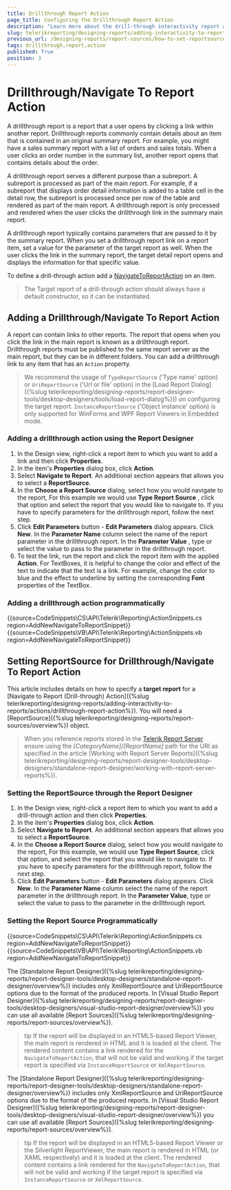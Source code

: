```yaml
---
title: Drillthrough Report Action
page_title: Configuring the Drillthrough Report Action 
description: "Learn more about the drill-through interactivity report action when working with Telerik Reporting."
slug: telerikreporting/designing-reports/adding-interactivity-to-reports/actions/drillthrough-report-action
previous_url: /designing-reports/report-sources/how-to-set-reportsource-for-navigatetoreport-action, /designing-reports/adding-interactivity-to-reports/actions/how-to/how-to-add-a-drillthrough-navigate-to-report-action, /designing-reports-interactivity-drill-through-report-links
tags: drillthrough,report,action
published: True
position: 3
---
```


# Drillthrough/Navigate To Report Action

A drillthrough report is a report that a user opens by clicking a link within another report. Drillthrough reports commonly contain details about an item that is contained in an original summary report. For example, you might have a sales summary report with a list of orders and sales totals. When a user clicks an order number in the summary list, another report opens that contains details about the order.

A drillthrough report serves a different purpose than a subreport. A subreport is processed as part of the main report. For example, if a subreport that displays order detail information is added to a table cell in the detail row, the subreport is processed once per row of the table and rendered as part of the main report. A drillthrough report is only processed and rendered when the user clicks the drillthrough link in the summary main report.

A drillthrough report typically contains parameters that are passed to it by the summary report. When you set a drillthrough report link on a report item, set a value for the parameter of the target report as well. When the user clicks the link in the summary report, the target detail report opens and displays the information for that specific value.

To define a drill-through action add a [NavigateToReportAction](/api/Telerik.Reporting.NavigateToReportAction) on an item.

> The Target report of a drill-through action should always have a default constructor, so it can be instantiated.

## Adding a Drillthrough/Navigate To Report Action

A report can contain links to other reports. The report that opens when you click the link in the main report is known as a drillthrough report. Drillthrough reports must be published to the same report server as the main report, but they can be in different folders. You can add a drillthrough link to any item that has an `Action` property.

> We recommend the usage of `TypeReportSource` ('Type name' option) or `UriReportSource` ('Url or file' option) in the [Load Report Dialog]({%slug telerikreporting/designing-reports/report-designer-tools/desktop-designers/tools/load-report-dialog%})) on configuring the target report. `InstanceReportSource` ('Object instance' option) is only supported for WinForms and WPF Report Viewers in Embedded mode.

### Adding a drillthrough action using the Report Designer

1. In the Design view, right-click a report item to which you want to add a link and then click __Properties__.
1. In the item's __Properties__ dialog box, click __Action__.
1. Select __Navigate to Report__. An additional section appears that allows you to select a __ReportSource__.
1. In the __Choose a Report Source__ dialog, select how you would navigate to the report, For this example we would use __Type Report Source__ , click that option and select the report that you would like to navigate to. If you have to specify parameters for the drillthrough report, follow the next step.
1. Click __Edit Parameters__ button - __Edit Parameters__ dialog appears. Click __New__. In the __Parameter Name__ column select the name of the report parameter in the drillthrough report. In the __Parameter Value__ , type or select the value to pass to the parameter in the drillthrough report.
1. To test the link, run the report and click the report item with the applied __Action__. For TextBoxes, it is helpful to change the color and effect of the text to indicate that the text is a link. For example, change the color to blue and the effect to underline by setting the corresponding __Font__ properties of the TextBox.

### Adding a drillthrough action programmatically

{{source=CodeSnippets\CS\API\Telerik\Reporting\ActionSnippets.cs region=AddNewNavigateToReportSnippet}}
{{source=CodeSnippets\VB\API\Telerik\Reporting\ActionSnippets.vb region=AddNewNavigateToReportSnippet}}

## Setting ReportSource for Drillthrough/Navigate To Report Action

This article includes details on how to specify a __target report__ for a [Navigate to Report (Drill-through) Action]({%slug telerikreporting/designing-reports/adding-interactivity-to-reports/actions/drillthrough-report-action%}). You will need a [ReportSource]({%slug telerikreporting/designing-reports/report-sources/overview%}) object.

> When you reference reports stored in the [Telerik Report Server](https://docs.telerik.com/report-server/introduction) ensure using the *[CategoryName]/[ReportName]* path for the URI as specified in the article [Working with Report Server Reports]({%slug telerikreporting/designing-reports/report-designer-tools/desktop-designers/standalone-report-designer/working-with-report-server-reports%}).

### Setting the ReportSource through the Report Designer

1. In the Design view, right-click a report item to which you want to add a drill-through action and then click __Properties__.
1. In the item's __Properties__ dialog box, click __Action__.
1. Select __Navigate to Report__. An additional section appears that allows you to select a __ReportSource__.
1. In the __Choose a Report Source__ dialog, select how you would navigate to the report, For this example, we would use __Type Report Source__, click that option, and select the report that you would like to navigate to. If you have to specify parameters for the drillthrough report, follow the next step.
1. Click __Edit Parameters__ button - __Edit Parameters__ dialog appears. Click __New__. In the __Parameter Name__ column select the name of the report parameter in the drillthrough report. In the __Parameter Value__, type or select the value to pass to the parameter in the drillthrough report.

### Setting the Report Source Programmatically

{{source=CodeSnippets\CS\API\Telerik\Reporting\ActionSnippets.cs region=AddNewNavigateToReportSnippet}}
{{source=CodeSnippets\VB\API\Telerik\Reporting\ActionSnippets.vb region=AddNewNavigateToReportSnippet}}

The [Standalone Report Designer]({%slug telerikreporting/designing-reports/report-designer-tools/desktop-designers/standalone-report-designer/overview%}) includes only XmlReportSource and UriReportSource options due to the format of the produced reports. In [Visual Studio Report Designer]({%slug telerikreporting/designing-reports/report-designer-tools/desktop-designers/visual-studio-report-designer/overview%}) you can use all available [Report Sources]({%slug telerikreporting/designing-reports/report-sources/overview%}).

>tip If the report will be displayed in an HTML5-based Report Viewer, the main report is rendered in HTML and it is loaded at the client. The rendered content contains a link rendered for the `NavigateToReportAction`, that will not be valid and working if the target report is specified via `InstanceReportSource` or `XmlReportSource`.

The [Standalone Report Designer]({%slug telerikreporting/designing-reports/report-designer-tools/desktop-designers/standalone-report-designer/overview%}) includes only XmlReportSource and UriReportSource options due to the format of the produced reports. In [Visual Studio Report Designer]({%slug telerikreporting/designing-reports/report-designer-tools/desktop-designers/visual-studio-report-designer/overview%}) you can use all available [Report Sources]({%slug telerikreporting/designing-reports/report-sources/overview%}).

>tip If the report will be displayed in an HTML5-based Report Viewer or the Silverlight ReportViewer, the main report is rendered in HTML (or XAML respectively) and it is loaded at the client. The rendered content contains a link rendered for the `NavigateToReportAction`, that will not be valid and working if the target report is specified via `InstanceReportSource` or `XmlReportSource`.
